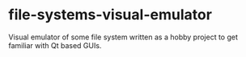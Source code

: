 # file-systems-visual-emulator
Visual emulator of some file system written as a hobby project to get familiar with Qt based GUIs.
